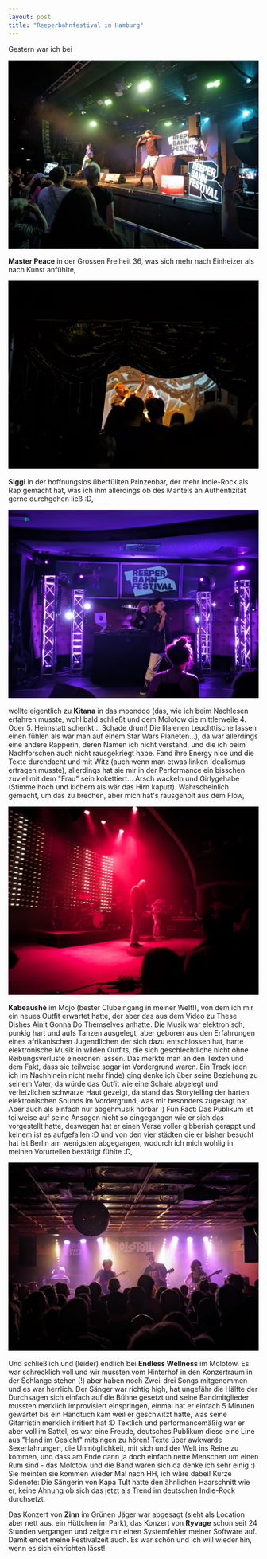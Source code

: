 ```yaml
---
layout: post
title: "Reeperbahnfestival in Hamburg"
---
```


Gestern war ich bei 

![Master Peace](/images/2024-09-21-reeperbahn-festival/master-peace.jpg)

**Master Peace** in der Grossen Freiheit 36, was sich mehr nach Einheizer als nach Kunst anfühlte, 

![Siggi](/images/2024-09-21-reeperbahn-festival/siggi.jpg)

**Siggi** in der hoffnungslos überfüllten Prinzenbar, der mehr Indie-Rock als Rap gemacht hat, was ich ihm allerdings ob des Mantels an Authentizität gerne durchgehen ließ :D,

![Nicht Kitana](/images/2024-09-21-reeperbahn-festival/nicht-kitana.jpg)

wollte eigentlich zu **Kitana** in das moondoo (das, wie ich beim Nachlesen erfahren musste, wohl bald schließt und dem Molotow die mittlerweile 4. Oder 5. Heimstatt schenkt... Schade drum! Die lilalenen Leuchttische lassen einen fühlen als wär man auf einem Star Wars Planeten...), da war allerdings eine andere Rapperin, deren Namen ich nicht verstand, und die ich beim Nachforschen auch nicht rausgekriegt habe. Fand ihre Energy nice und die Texte durchdacht und mit Witz (auch wenn man etwas linken Idealismus ertragen musste), allerdings hat sie mir in der Performance ein bisschen zuviel mit dem "Frau" sein kokettiert... Arsch wackeln und Girlygehabe (Stimme hoch und kichern als wär das Hirn kaputt). Wahrscheinlich gemacht, um das zu brechen, aber mich hat's rausgeholt aus dem Flow,

![Kabeaushé](/images/2024-09-21-reeperbahn-festival/kabeaushe.jpg)

**Kabeaushé** im Mojo (bester Clubeingang in meiner Welt!), von dem ich mir ein neues Outfit erwartet hatte, der aber das aus dem Video zu These Dishes Ain't Gonna Do Themselves anhatte. Die Musik war elektronisch, punkig hart und aufs Tanzen ausgelegt, aber geboren aus den Erfahrungen eines afrikanischen Jugendlichen der sich dazu entschlossen hat, harte elektronische Musik in wilden Outfits, die sich geschlechtliche nicht ohne Reibungsverluste einordnen lassen. Das merkte man an den Texten und dem Fakt, dass sie teilweise sogar im Vordergrund waren. Ein Track (den ich im Nachhinein nicht mehr finde) ging denke ich über seine Beziehung zu seinem Vater, da würde das Outfit wie eine Schale abgelegt und verletzlichen schwarze Haut gezeigt, da stand das Storytelling der harten elektronischen Sounds im Vordergrund, was mir besonders zugesagt hat. Aber auch als einfach nur abgehmusik hörbar :) Fun Fact: Das Publikum ist teilweise auf seine Ansagen nicht so eingegangen wie er sich das vorgestellt hatte, deswegen hat er einen Verse voller gibberish gerappt und keinem ist es aufgefallen :D und von den vier städten die er bisher besucht hat ist Berlin am wenigsten abgegangen, wodurch ich mich wohlig in meinen Vorurteilen bestätigt fühlte :D,

![Endless Wellness](/images/2024-09-21-reeperbahn-festival/endless-wellness.jpg)

Und schließlich und (leider) endlich bei **Endless Wellness** im Molotow. Es war schrecklich voll und wir mussten vom Hinterhof in den Konzertraum in der Schlange stehen (!) aber haben noch Zwei-drei Songs mitgenommen und es war herrlich. Der Sänger war richtig high, hat ungefähr die Hälfte der Durchsagen sich einfach auf die Bühne gesetzt und seine Bandmitglieder mussten merklich improvisiert einspringen, einmal hat er einfach 5 Minuten gewartet bis ein Handtuch kam weil er geschwitzt hatte, was seine Gitarristin merklich irritiert hat :D Textlich und performancemäßig war er aber voll im Sattel, es war eine Freude, deutsches Publikum diese eine Line aus "Hand im Gesicht" mitsingen zu hören! Texte über awkwarde Sexerfahrungen, die Unmöglichkeit, mit sich und der Welt ins Reine zu kommen, und dass am Ende dann ja doch einfach nette Menschen um einen Rum sind - das Molotow und die Band waren sich da denke ich sehr einig :) Sie meinten sie kommen wieder Mal nach HH, ich wäre dabei! Kurze Sidenote: Die Sängerin von Kapa Tult hatte den ähnlichen Haarschnitt wie er, keine Ahnung ob sich das jetzt als Trend im deutschen Indie-Rock durchsetzt.

Das Konzert von **Zinn** im Grünen Jäger war abgesagt (sieht als Location aber nett aus, ein Hüttchen im Park), das Konzert von **Ryvage** schon seit 24 Stunden vergangen und zeigte mir einen Systemfehler meiner Software auf. Damit endet meine Festivalzeit auch. Es war schön und ich will wieder hin, wenn es sich einrichten lässt!